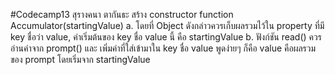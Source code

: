 #Codecamp13
สุรางคนา ตากันธะ
สร้าง constructor function Accumulator(startingValue)
    a. โดยที่ Object ดังกล่าวควรเก็บผลรวมไว้ใน property ที่มี key ชื่อว่า value, ค่าเริ่มต้นของ  key ชื่อ value นี้ คือ startingValue
    b. ฟังก์ชัน read() ควรอ่านค่าจาก prompt() และ เพิ่มค่าที่ใส่เข้ามาใน key ชื่อ value
พูดง่ายๆ ก็คือ value คือผลรวมของ prompt โดยเริ่มจาก startingValue